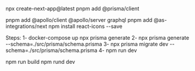 npx create-next-app@latest
pnpm add @prisma/client

pnpm add @apollo/client @apollo/server graphql
pnpm add  @as-integrations/next
npm install react-icons --save

Steps:
1- docker-compose up
npx prisma generate
2- npx prisma generate --schema=./src/prisma/schema.prisma
3- npx prisma migrate dev --schema=./src/prisma/schema.prisma
4- npm run dev


npm run build
npm rund dev

<!--
for docker image:
https://github.com/tkssharma/t3-stack-monorepo
https://github.com/tkssharma/t3-stack-monorepo/tree/develop/apps/nextjs13-with-graphql

For mongodb PRISMA example:
https://github.com/tkssharma/bnb.tkssharma.com/blob/main/prisma/schema.prisma
https://www.youtube.com/watch?v=9G9_2a2k2Ls
-->

